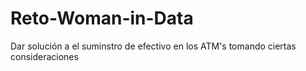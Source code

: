 # Reto-Woman-in-Data
Dar solución a el suminstro de efectivo en los ATM's tomando ciertas consideraciones 
